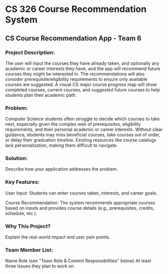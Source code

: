 # CS 326 Course Recommendation System

## CS Course Recommendation App - Team 6

### Project Description:
The user will input the courses they have already taken, and optionally any academic or career interests they have, and the app will recommend future courses they might be interested in.
The recommendations will also consider prerequisite/eligibility requirements to ensure only available courses are suggested.
A visual CS major course progress map will show completed courses, current courses, and suggested future courses to help students plan their academic path.
 
### Problem: 
Computer Science students often struggle to decide which courses to take next, especially given the complex web of prerequisites, eligibility requirements, and their personal academic or career interests.
Without clear guidance, students may miss beneficial courses, take courses out of order, or delay their graduation timeline. Existing resources like course catalogs lack personalization, making them difficult to navigate.


### Solution: 
Describe how your application addresses the problem.

### Key Features: 
User Input:
Students can enter courses taken, interests, and career goals.

Course Recommendation:
The system recommends appropriate courses based on inputs and provides course details (e.g., prerequisites, credits, schedule, etc.).

### Why This Project? 
Explain the real-world impact and user pain points.

### Team Member List:
Name
Role (see "Team Role & Commit Responsibilities" below)
At least three Issues they plan to work on

